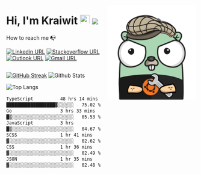 [//]: # (<img align="right" width="235" src="https://github.com/arsmn/arsmn/blob/main/magician_gopher.png">)
<img align="right" width="235" src="assets/img/my_gopher.png">

# Hi, I'm Kraiwit <img src="https://media.giphy.com/media/hvRJCLFzcasrR4ia7z/giphy.gif" width="25px" height="25px"> ![](https://komarev.com/ghpvc/?username=parlarlax&label=PROFILE+VIEWS)

How to reach me :mailbox_with_no_mail:

[![Linkedin URL](https://img.shields.io/badge/LinkedIn-0077B5?style=for-the-badge&logo=linkedin&logoColor=white)](https://www.linkedin.com/in/kraiwit-tongkul-545b0b64/)
[![Stackoverflow URL](https://img.shields.io/badge/Stackoverflow-ef8236?style=for-the-badge&logo=stackoverflow&logoColor=white)](https://stackoverflow.com/users/15555894/lax-tongkul)
[![Outlook URL](https://img.shields.io/badge/Outlook-0078D4?style=for-the-badge&logo=microsoft-outlook&logoColor=white)](mailto:lax.ltk@outlook.com)
[![Gmail URL](https://img.shields.io/badge/Gmail-D14836?style=for-the-badge&logo=gmail&logoColor=white)](mailto:lax.ltk@gmail.com)




##
[![GitHub Streak](https://github-readme-streak-stats.herokuapp.com?user=parlarlax&theme=dark)](https://git.io/streak-stats)
![Github Stats](https://github-readme-stats.vercel.app/api?username=parlarlax&show_icons=true&theme=github_dark&include_all_commits=true&custom_title=GitHub%20Stats)

![Top Langs](https://github-readme-stats.vercel.app/api/top-langs/?username=parlarlax&hide=css,html&theme=github_dark&layout=compact)

<!--START_SECTION:waka-->

```text
TypeScript          48 hrs 14 mins  ██████████████████▓░░░░░░   75.02 %
Go                  3 hrs 33 mins   █▒░░░░░░░░░░░░░░░░░░░░░░░   05.53 %
JavaScript          3 hrs           █▒░░░░░░░░░░░░░░░░░░░░░░░   04.67 %
SCSS                1 hr 41 mins    ▓░░░░░░░░░░░░░░░░░░░░░░░░   02.62 %
CSS                 1 hr 36 mins    ▓░░░░░░░░░░░░░░░░░░░░░░░░   02.49 %
JSON                1 hr 35 mins    ▓░░░░░░░░░░░░░░░░░░░░░░░░   02.48 %
```

<!--END_SECTION:waka-->
